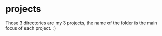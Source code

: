 # projects

Those 3 directories are my 3 projects, the name of the folder is the main focus of each project. :)
